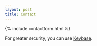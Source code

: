 ```yaml
---
layout: post
title: Contact
---
```


{% include contactform.html %}
<p>
For greater security, you can use <a href="https://keybase.io/rafalmasiarek">Keybase</a><!-- or, if you're familiar with OpenPGP, you can use <a href="#">my offline GPG public key</a> -->.
</p>
